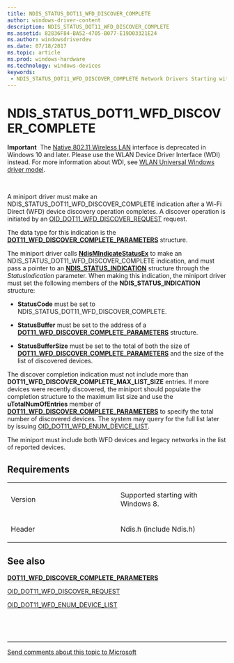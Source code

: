 ```yaml
---
title: NDIS_STATUS_DOT11_WFD_DISCOVER_COMPLETE
author: windows-driver-content
description: NDIS_STATUS_DOT11_WFD_DISCOVER_COMPLETE
ms.assetid: 82836F84-BA52-4705-B077-E19D03321E24
ms.author: windowsdriverdev 
ms.date: 07/18/2017 
ms.topic: article 
ms.prod: windows-hardware 
ms.technology: windows-devices 
keywords:
 - NDIS_STATUS_DOT11_WFD_DISCOVER_COMPLETE Network Drivers Starting with Windows Vista
---
```


# NDIS\_STATUS\_DOT11\_WFD\_DISCOVER\_COMPLETE


**Important**  The [Native 802.11 Wireless LAN](https://msdn.microsoft.com/library/windows/hardware/ff560690) interface is deprecated in Windows 10 and later. Please use the WLAN Device Driver Interface (WDI) instead. For more information about WDI, see [WLAN Universal Windows driver model](https://msdn.microsoft.com/library/windows/hardware/dn897672).

 

A miniport driver must make an NDIS\_STATUS\_DOT11\_WFD\_DISCOVER\_COMPLETE indication after a Wi-Fi Direct (WFD) device discovery operation completes. A discover operation is initiated by an [OID\_DOT11\_WFD\_DISCOVER\_REQUEST](https://msdn.microsoft.com/library/windows/hardware/hh451795) request.

The data type for this indication is the [**DOT11\_WFD\_DISCOVER\_COMPLETE\_PARAMETERS**](https://msdn.microsoft.com/library/windows/hardware/hh464148) structure.

The miniport driver calls [**NdisMIndicateStatusEx**](https://msdn.microsoft.com/library/windows/hardware/ff563600) to make an NDIS\_STATUS\_DOT11\_WFD\_DISCOVER\_COMPLETE indication, and must pass a pointer to an [**NDIS\_STATUS\_INDICATION**](https://msdn.microsoft.com/library/windows/hardware/ff567373) structure through the *StatusIndication* parameter. When making this indication, the miniport driver must set the following members of the **NDIS\_STATUS\_INDICATION** structure:

-   **StatusCode** must be set to NDIS\_STATUS\_DOT11\_WFD\_DISCOVER\_COMPLETE.

-   **StatusBuffer** must be set to the address of a [**DOT11\_WFD\_DISCOVER\_COMPLETE\_PARAMETERS**](https://msdn.microsoft.com/library/windows/hardware/hh464148) structure.

-   **StatusBufferSize** must be set to the total of both the size of [**DOT11\_WFD\_DISCOVER\_COMPLETE\_PARAMETERS**](https://msdn.microsoft.com/library/windows/hardware/hh464148) and the size of the list of discovered devices.

The discover completion indication must not include more than **DOT11\_WFD\_DISCOVER\_COMPLETE\_MAX\_LIST\_SIZE** entries. If more devices were recently discovered, the miniport should populate the completion structure to the maximum list size and use the **uTotalNumOfEntries** member of [**DOT11\_WFD\_DISCOVER\_COMPLETE\_PARAMETERS**](https://msdn.microsoft.com/library/windows/hardware/hh464148) to specify the total number of discovered devices. The system may query for the full list later by issuing [OID\_DOT11\_WFD\_ENUM\_DEVICE\_LIST](https://msdn.microsoft.com/library/windows/hardware/hh451796).

The miniport must include both WFD devices and legacy networks in the list of reported devices.

Requirements
------------

<table>
<colgroup>
<col width="50%" />
<col width="50%" />
</colgroup>
<tbody>
<tr class="odd">
<td><p>Version</p></td>
<td><p>Supported starting with Windows 8.</p></td>
</tr>
<tr class="even">
<td><p>Header</p></td>
<td>Ndis.h (include Ndis.h)</td>
</tr>
</tbody>
</table>

## See also


[**DOT11\_WFD\_DISCOVER\_COMPLETE\_PARAMETERS**](https://msdn.microsoft.com/library/windows/hardware/hh464148)

[OID\_DOT11\_WFD\_DISCOVER\_REQUEST](https://msdn.microsoft.com/library/windows/hardware/hh451795)

[OID\_DOT11\_WFD\_ENUM\_DEVICE\_LIST](https://msdn.microsoft.com/library/windows/hardware/hh451796)

 

 


--------------------
[Send comments about this topic to Microsoft](mailto:wsddocfb@microsoft.com?subject=Documentation%20feedback%20%5Bnetvista\netvista%5D:%20NDIS_STATUS_DOT11_WFD_DISCOVER_COMPLETE%20%20RELEASE:%20%287/5/2017%29&body=%0A%0APRIVACY%20STATEMENT%0A%0AWe%20use%20your%20feedback%20to%20improve%20the%20documentation.%20We%20don't%20use%20your%20email%20address%20for%20any%20other%20purpose,%20and%20we'll%20remove%20your%20email%20address%20from%20our%20system%20after%20the%20issue%20that%20you're%20reporting%20is%20fixed.%20While%20we're%20working%20to%20fix%20this%20issue,%20we%20might%20send%20you%20an%20email%20message%20to%20ask%20for%20more%20info.%20Later,%20we%20might%20also%20send%20you%20an%20email%20message%20to%20let%20you%20know%20that%20we've%20addressed%20your%20feedback.%0A%0AFor%20more%20info%20about%20Microsoft's%20privacy%20policy,%20see%20http://privacy.microsoft.com/default.aspx. "Send comments about this topic to Microsoft")


